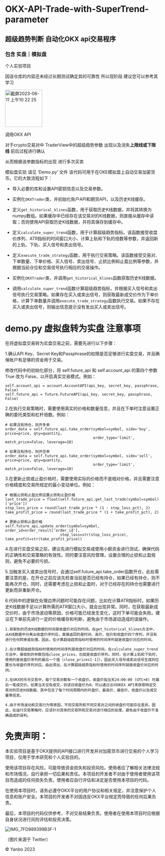 # OKX-API-Trade-with-SuperTrend-parameter

## 超级趋势判断 自动化OKX api交易程序 

### 包含 实盘｜模拟盘 

个人实验项目

因该仓库的内容还未经过长期测试确定其的可靠性 所以现阶段 建议您可以参考其学习 

<img width="121" alt="截屏2023-06-11 上午10 22 25" src="https://github.com/yanboishere/OKX.API-Trade.with-SuperTrend.parameter/assets/76860915/3abda6c3-d511-4f59-9767-621032ee35a1">


调用OKX API 

对于crypto交易对中 TraderView中的超级趋势参数 出现以及消失**上限线或下限线** 前后过程进行确认 

从而根据该参数指标的出现 进行多次买卖

模拟盘实验 请见 ‘Demo.py’ 文件
    该代码可用于在OKE模拟盘上自动交易加密货币。它的大致流程如下：
    
 - 导入必要的库和设置API密钥信息以及交易参数。
 
 - 实例化`OKXTrader`类，并初始化账户API和期货API，以及历史K线缓存。
 
 - 定义`get_historical_klines`函数，用于获取历史K线数据，并将其转换为numpy数组。如果缓存中已经存在该交易对的K线数据，则直接从缓存中读取；否则使用API获取历史K线数据，并将其保存到缓存中。
 
 - 定义`calculate_super_trend`函数，用于计算超级趋势指标。该函数接受收盘价序列、ATR指标的时间窗口大小、计算上轨和下轨的倍数等参数，并返回新的上轨、下轨、买入信号和卖出信号。

 - 定义`execute_trade_strategy`函数，用于执行交易策略。该函数接受交易对、下单数量、下单价格、买入信号、卖出信号、止损比例和止盈比例等参数，并根据当前仓位和交易信号执行相应的交易操作。
 
 - 实例化`OKXTrader`类，并调用`get_historical_klines`函数获取历史K线数据。
 
 - 调用`calculate_super_trend`函数计算超级趋势指标，并根据买入信号和卖出信号执行交易策略。如果存在买入或卖出信号，则获取最新成交价作为下单价格，计算下单数量并调用`execute_trade_strategy`函数执行交易。如果不存在买入或卖出信号，则输出信息提示没有发出买入或卖出信号。 

# demo.py 虚拟盘转为实盘 注意事项
在将虚拟盘交易转为实盘交易之前，需要先进行以下步骤：

1.确认API Key、Secret Key和Passphrase的权限是否足够进行实盘交易，并且确保账户有足够的资金用于交易。

修改代码中的初始化部分，将 self.future_api 和 self.account_api 的第四个参数 True 改为 False，以开启真实交易模式。例如：

    self.account_api = account.AccountAPI(api_key, secret_key, passphrase, False)
    self.future_api = future.FutureAPI(api_key, secret_key, passphrase, False)
2.在执行交易策略时，需要使用真实的价格和数量信息，并且在下单时注意设置正确的委托类型和杠杆倍数。例如：

    # 如果没有持仓，则开多单
    order_data = self.future_api.take_order(symbol=symbol, side='buy', price=price, qty=quantity,
                                            order_type='limit', match_price=False, leverage=10)
    
    # 如果没有持仓，则开空单
    order_data = self.future_api.take_order(symbol=symbol, side='sell', price=price, qty=quantity,
                                            order_type='limit', match_price=False, leverage=10)
                                            
3.在更新止损或止盈价格时，需要使用实际的价格而不是相对价格，并且需要注意价格精度和交易所规定的最小变动单位。例如：

    # 根据止损和止盈比例设置止损和止盈价格
    last_trade_price = float(self.future_api.get_last_trade(symbol=symbol)['price'])
    stop_loss_price = round(last_trade_price * (1 - stop_loss_pct), 2)
    take_profit_price = round(last_trade_price * (1 + take_profit_pct), 2)

    # 更新止损和止盈价格
    self.future_api.update_order(symbol=symbol, order_id=order_result['order_id'],
                             stop_loss=str(stop_loss_price), take_profit=str(take_profit_price))

4.在进行实盘交易之前，建议先进行模拟交易或使用小额资金进行测试，确保代码的正确性和交易策略的有效性。同时要注意风险管理，设置合理的止损和止盈规则，避免不必要的亏损。

5.当触发买入或卖出信号时，会通过self.future_api.take_order函数开仓，此处需要注意的是，在开仓之前应该先检查当前是否已经有持仓，如果已经有持仓，则不能再次开仓。同时，还需要考虑在止损和止盈时，对于已经存在的持仓也需要进行更新而非重新开仓。

6.代码中的逻辑在处理边界问题时可能存在问题，比如在计算ATR指标时，如果历史K线数据不足以计算所需的ATR窗口大小，就会出现异常。同时，在获取最新成交价时，由于市场波动等原因，价格可能已经发生变化，这时下单可能会失败。建议在下单前先进行一定的价格缓存和判断，避免由于市场波动造成的误操作。


    1.获取到的历史K线数据的时间是收盘价对应的时间。在get_historical_klines方法中，从K线数据中分离出收盘价序列后，直接返回的是时间、高价、低价和收盘价四个序列，并没有进行任何转换或处理。因此，在计算超级趋势指标时使用的时间序列就是收盘价对应的时间。
    
    2.在计算超级趋势指标时使用的时间序列是收盘价对应的时间。在calculate_super_trend方法中，接收到的参数包括close_prices，也就是收盘价序列。同时，在计算上轨和下轨时，使用的是收盘价序列的最后一个值（close_prices[-1]），因此买入信号或卖出信号生成的位置也与收盘价序列对应。由此得出，在计算超级趋势指标时使用的时间序列就是收盘价对应的时间。
    
    3.在OKX的币币交易中，每个交易对都有一个收盘价。收盘价指当天24:00:00 (UTC+8) 时最后一笔成交价。如果当天没有成交，则该日收盘价为0。可以通过访问OKEX API来获取特定交易对的历史K线数据，其中包含了每个时间周期内的开盘价、最高价、最低价、收盘价以及成交量等信息。
    
    4.由于市场波动和交易行为等原因，不同交易所和不同交易对之间的收盘价可能存在差异。因此，在运行交易策略时，应该针对具体的交易所和交易对进行相应的处理，避免由于收盘价不准确造成的误判。

# 免责声明：

本实验项目是基于OKX提供的API接口进行开发并对加密货币进行交易的个人学习项目，仅用于学术研究和个人实验目的。

使用该项目存在风险，可能导致资金损失和投资风险。使用者应了解相关法律法规和市场情况，自行承担一切后果和责任。本项目的开发者不对由于使用者使用该项目而造成的任何损失负责。使用者应自行评估和决定是否使用本项目的代码。

在使用本项目时，请务必遵守OKX平台的用户协议和相关规定，并注意保护个人信息和账户安全。本项目的开发者不对因违反OKX平台规定而导致的任何后果负责。

最后，本项目的代码仅供参考，不对交易结果负责。使用者在使用本项目时应根据自身状况进行风险评估和投资决策。 

![IMG_7FD989399B3F-1](https://github.com/yanboishere/OKX.API-Trade.with-SuperTrend.parameter/assets/76860915/0f880202-2c84-4e88-acad-336b8afe6d79)

（图片来源于 Twitter）


©️ Yanbo 2023

